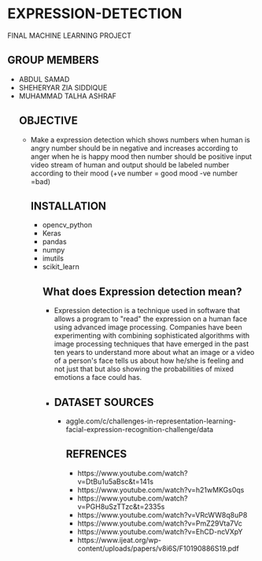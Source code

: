 # EXPRESSION-DETECTION
FINAL MACHINE LEARNING PROJECT
<h2> GROUP MEMBERS </H2>
<UL>
  <LI> ABDUL SAMAD </LI>
  <LI> SHEHERYAR ZIA SIDDIQUE </LI>
  <LI> MUHAMMAD TALHA ASHRAF </LI>
<h2> OBJECTIVE </H2>
<UL>
  <LI> Make a expression detection which shows numbers when human is angry number should be in negative and increases according to anger	when he is happy mood then number should be positive input video stream of human and output should be labeled number according to their mood (+ve number = good mood -ve number =bad) </LI>
<h2> INSTALLATION </H2>
<UL>
  <LI> opencv_python </LI>
  <LI> Keras </LI>
  <LI> pandas </LI>
  <LI> numpy </LI>
  <LI> imutils </LI>
  <LI> scikit_learn </LI>
<h2> What does Expression detection mean? </H2>
<UL>
  <li> Expression detection is a technique used in software that allows a program to "read" the expression on a human face using advanced image processing. Companies have been experimenting with combining sophisticated algorithms with image processing techniques that have emerged in the past ten years to understand more about what an image or a video of a person's face tells us about how he/she is feeling and not just that but also showing the probabilities of mixed emotions a face could has. <li/>
<h2> DATASET SOURCES </H2> 
<UL>
  <LI> aggle.com/c/challenges-in-representation-learning-facial-expression-recognition-challenge/data </LI>
<h2> REFRENCES </H2> 
<UL> 
  <LI> https://www.youtube.com/watch?v=DtBu1u5aBsc&t=141s </LI>
  <LI> https://www.youtube.com/watch?v=h21wMKGs0qs </LI>
  <LI> https://www.youtube.com/watch?v=PGH8uSzTTzc&t=2335s </LI>
  <LI> https://www.youtube.com/watch?v=VRcWW8q8uP8 </LI>
  <LI> https://www.youtube.com/watch?v=PmZ29Vta7Vc </LI>
  <LI> https://www.youtube.com/watch?v=EhCD-ncVXpY </LI>
  <LI> https://www.ijeat.org/wp-content/uploads/papers/v8i6S/F10190886S19.pdf </LI>
    
